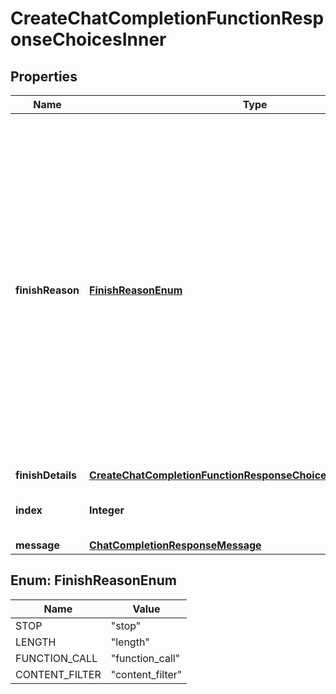 

# CreateChatCompletionFunctionResponseChoicesInner


## Properties

| Name | Type | Description | Notes |
|------------ | ------------- | ------------- | -------------|
|**finishReason** | [**FinishReasonEnum**](#FinishReasonEnum) | The reason the model stopped generating tokens. This will be &#x60;stop&#x60; if the model hit a natural stop point or a provided stop sequence, &#x60;length&#x60; if the maximum number of tokens specified in the request was reached, &#x60;content_filter&#x60; if content was omitted due to a flag from our content filters, or &#x60;function_call&#x60; if the model called a function.  |  [optional] |
|**finishDetails** | [**CreateChatCompletionFunctionResponseChoicesInnerFinishDetails**](CreateChatCompletionFunctionResponseChoicesInnerFinishDetails.md) |  |  [optional] |
|**index** | **Integer** | The index of the choice in the list of choices. |  |
|**message** | [**ChatCompletionResponseMessage**](ChatCompletionResponseMessage.md) |  |  |



## Enum: FinishReasonEnum

| Name | Value |
|---- | -----|
| STOP | &quot;stop&quot; |
| LENGTH | &quot;length&quot; |
| FUNCTION_CALL | &quot;function_call&quot; |
| CONTENT_FILTER | &quot;content_filter&quot; |



